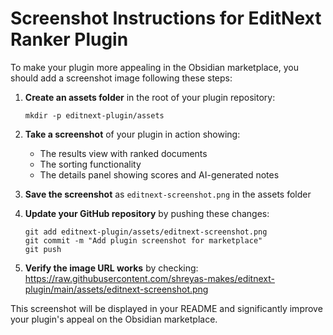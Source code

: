 # Screenshot Instructions for EditNext Ranker Plugin

To make your plugin more appealing in the Obsidian marketplace, you should add a screenshot image following these steps:

1. **Create an assets folder** in the root of your plugin repository:
   ```
   mkdir -p editnext-plugin/assets
   ```

2. **Take a screenshot** of your plugin in action showing:
   - The results view with ranked documents
   - The sorting functionality
   - The details panel showing scores and AI-generated notes

3. **Save the screenshot** as `editnext-screenshot.png` in the assets folder

4. **Update your GitHub repository** by pushing these changes:
   ```
   git add editnext-plugin/assets/editnext-screenshot.png
   git commit -m "Add plugin screenshot for marketplace"
   git push
   ```

5. **Verify the image URL works** by checking:
   https://raw.githubusercontent.com/shreyas-makes/editnext-plugin/main/assets/editnext-screenshot.png

This screenshot will be displayed in your README and significantly improve your plugin's appeal on the Obsidian marketplace. 